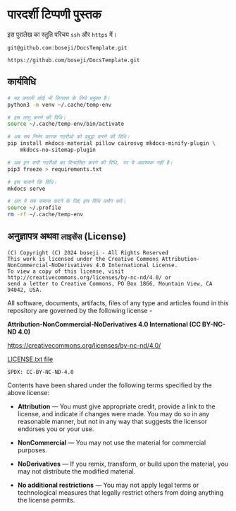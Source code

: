 # पारदर्शी टिप्पणी पुस्तक

इस पुरालेख का स्तुति परिचय `ssh` और `https` में।

```
git@github.com:boseji/DocsTemplate.git
```

```
https://github.com/boseji/DocsTemplate.git
```

## कार्यविधि

```sh
# यह प्रणाली कोई भी लिनक्स के लिये प्रयुक्त है।
python3 -m venv ~/.cache/temp-env

# इस लागु करने की विधि।
source ~/.cache/temp-env/bin/activate

# अब सब निर्भर कारक गठरीओ को प्रबुद्धा करने की विधि।
pip install mkdocs-material pillow cairosvg mkdocs-minify-plugin \
	mkdocs-no-sitemap-plugin

# अब इन सभी गठरीओ का विन्यासित करने की विधि, पर ये आवश्यक नहीं है।
pip3 freeze > requirements.txt

# इस चलाने कि विधि।
mkdocs serve

# अंत मे सब समाप्त करने के लिए इस विधि प्रयोग करें।
source ~/.profile
rm -rf ~/.cache/temp-env
```

## अनुज्ञापत्र अथवा `लाइसेंस` (License)

```
(C) Copyright (C) 2024 boseji - All Rights Reserved
This work is licensed under the Creative Commons Attribution-NonCommercial-NoDerivatives 4.0 International License.
To view a copy of this license, visit http://creativecommons.org/licenses/by-nc-nd/4.0/ or
send a letter to Creative Commons, PO Box 1866, Mountain View, CA 94042, USA.
```

All software, documents, artifacts, files of any type and articles
found in this repository are governed by the following license -

**Attribution-NonCommercial-NoDerivatives 4.0 International (CC BY-NC-ND 4.0)**

<https://creativecommons.org/licenses/by-nc-nd/4.0/>

[LICENSE.txt file](./LICENSE.txt)

`SPDX: CC-BY-NC-ND-4.0`

Contents have been shared under the following terms specified by the above license:

- **Attribution** — You must give appropriate credit, provide a link to the license, and indicate if changes were made. You may do so in any reasonable manner, but not in any way that suggests the licensor endorses you or your use.

- **NonCommercial** — You may not use the material for commercial purposes.

- **NoDerivatives** — If you remix, transform, or build upon the material, you may not distribute the modified material.

- **No additional restrictions** — You may not apply legal terms or technological measures that legally restrict others from doing anything the license permits.

